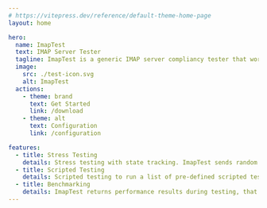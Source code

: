 ```yaml
---
# https://vitepress.dev/reference/default-theme-home-page
layout: home

hero:
  name: ImapTest
  text: IMAP Server Tester
  tagline: ImapTest is a generic IMAP server compliancy tester that works with all IMAP servers
  image:
    src: ./test-icon.svg
    alt: ImapTest
  actions:
    - theme: brand
      text: Get Started
      link: /download
    - theme: alt
      text: Configuration
      link: /configuration

features:
  - title: Stress Testing
    details: Stress testing with state tracking. ImapTest sends random commands to the server and verifies that server's output looks correct.
  - title: Scripted Testing
    details: Scripted testing to run a list of pre-defined scripted tests and verify the server returns expected output.
  - title: Benchmarking
    details: ImapTest returns performance results during testing, that can be used for benchmarking purposes.
---
```


